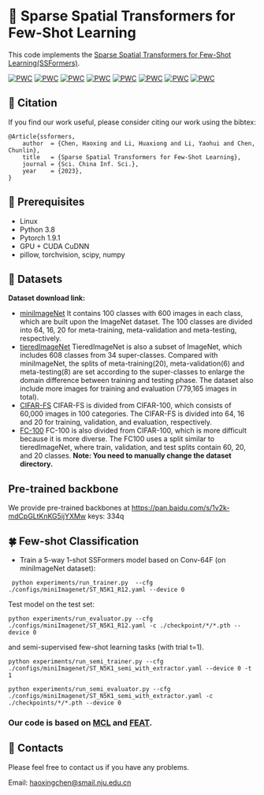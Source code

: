 # :star2: Sparse Spatial Transformers for Few-Shot Learning
This code implements the [Sparse Spatial Transformers for Few-Shot Learning(SSFormers)](https://arxiv.org/abs/2109.12932).

[![PWC](https://img.shields.io/endpoint.svg?url=https://paperswithcode.com/badge/sparse-spatial-transformers-for-few-shot/few-shot-image-classification-on-fc100-5-way)](https://paperswithcode.com/sota/few-shot-image-classification-on-fc100-5-way?p=sparse-spatial-transformers-for-few-shot)
[![PWC](https://img.shields.io/endpoint.svg?url=https://paperswithcode.com/badge/sparse-spatial-transformers-for-few-shot/few-shot-image-classification-on-fc100-5-way-1)](https://paperswithcode.com/sota/few-shot-image-classification-on-fc100-5-way-1?p=sparse-spatial-transformers-for-few-shot)
[![PWC](https://img.shields.io/endpoint.svg?url=https://paperswithcode.com/badge/sparse-spatial-transformers-for-few-shot/few-shot-image-classification-on-cifar-fs-5)](https://paperswithcode.com/sota/few-shot-image-classification-on-cifar-fs-5?p=sparse-spatial-transformers-for-few-shot)
[![PWC](https://img.shields.io/endpoint.svg?url=https://paperswithcode.com/badge/sparse-spatial-transformers-for-few-shot/few-shot-image-classification-on-cifar-fs-5-1)](https://paperswithcode.com/sota/few-shot-image-classification-on-cifar-fs-5-1?p=sparse-spatial-transformers-for-few-shot)
[![PWC](https://img.shields.io/endpoint.svg?url=https://paperswithcode.com/badge/sparse-spatial-transformers-for-few-shot/few-shot-image-classification-on-mini-3)](https://paperswithcode.com/sota/few-shot-image-classification-on-mini-3?p=sparse-spatial-transformers-for-few-shot)
[![PWC](https://img.shields.io/endpoint.svg?url=https://paperswithcode.com/badge/sparse-spatial-transformers-for-few-shot/few-shot-image-classification-on-mini-2)](https://paperswithcode.com/sota/few-shot-image-classification-on-mini-2?p=sparse-spatial-transformers-for-few-shot)
[![PWC](https://img.shields.io/endpoint.svg?url=https://paperswithcode.com/badge/sparse-spatial-transformers-for-few-shot/few-shot-image-classification-on-tiered)](https://paperswithcode.com/sota/few-shot-image-classification-on-tiered?p=sparse-spatial-transformers-for-few-shot)
[![PWC](https://img.shields.io/endpoint.svg?url=https://paperswithcode.com/badge/sparse-spatial-transformers-for-few-shot/few-shot-image-classification-on-tiered-1)](https://paperswithcode.com/sota/few-shot-image-classification-on-tiered-1?p=sparse-spatial-transformers-for-few-shot)

## :bookmark: Citation
If you find our work useful, please consider citing our work using the bibtex:
```
@Article{ssformers,
	author  = {Chen, Haoxing and Li, Huaxiong and Li, Yaohui and Chen, Chunlin},
	title   = {Sparse Spatial Transformers for Few-Shot Learning},
	journal = {Sci. China Inf. Sci.},
	year    = {2023},
}
```

## :palm_tree: Prerequisites
* Linux
* Python 3.8
* Pytorch 1.9.1
* GPU + CUDA CuDNN
* pillow, torchvision, scipy, numpy
## :bookmark_tabs: Datasets
**Dataset download link:**
* [miniImageNet](https://drive.google.com/file/d/1fUBrpv8iutYwdL4xE1rX_R9ef6tyncX9/view) It contains 100 classes with 600 images in each class, which are built upon the ImageNet dataset. The 100 classes are divided into 64, 16, 20 for meta-training, meta-validation and meta-testing, respectively.
* [tieredImageNet](https://drive.google.com/drive/folders/163HGKZTvfcxsY96uIF6ILK_6ZmlULf_j?usp=sharing)
TieredImageNet is also a subset of ImageNet, which includes 608 classes from 34 super-classes. Compared with miniImageNet, the splits of meta-training(20), meta-validation(6) and meta-testing(8) are set according to the super-classes to enlarge the domain difference between training and testing phase. The dataset also include more images for training and evaluation (779,165 images in total).
* [CIFAR-FS](https://drive.google.com/file/d/1GjGMI0q3bgcpcB_CjI40fX54WgLPuTpS/view?usp=sharing)
CIFAR-FS is divided from CIFAR-100, which consists of 60,000 images in 100 categories. The CIFAR-FS is divided into 64, 16 and 20 for training, validation, and evaluation, respectively.
* [FC-100](https://drive.google.com/file/d/1_ZsLyqI487NRDQhwvI7rg86FK3YAZvz1/view?usp=sharing)
FC-100 is also divided from CIFAR-100, which is more difficult because it is more diverse. The FC100 uses a split similar to tieredImageNet, where train, validation, and test splits contain 60, 20, and 20 classes.
**Note: You need to manually change the dataset directory.**


## Pre-trained backbone
We provide pre-trained backbones at https://pan.baidu.com/s/1v2k-mdCpGLtKnKG5ijYXMw  keys: 334q

## :four_leaf_clover: Few-shot Classification
* Train a 5-way 1-shot SSFormers model based on Conv-64F (on miniImageNet dataset):
```
 python experiments/run_trainer.py  --cfg ./configs/miniImagenet/ST_N5K1_R12.yaml --device 0
```
Test model on the test set:
```
python experiments/run_evaluator.py --cfg ./configs/miniImagenet/ST_N5K1_R12.yaml -c ./checkpoint/*/*.pth --device 0
```
and semi-supervised few-shot learning tasks (with trial t=1).
```
python experiments/run_semi_trainer.py --cfg ./configs/miniImagenet/ST_N5K1_semi_with_extractor.yaml --device 0 -t 1

python experiments/run_semi_evaluator.py --cfg ./configs/miniImagenet/ST_N5K1_semi_with_extractor.yaml -c ./checkpoints/*/*.pth --device 0
```
### Our code is based on [MCL](https://github.com/LouieYang/MCL) and [FEAT](https://github.com/Sha-Lab/FEAT).

## :email: Contacts
Please feel free to contact us if you have any problems.

Email: [haoxingchen@smail.nju.edu.cn](haoxingchen@smail.nju.edu.cn)

